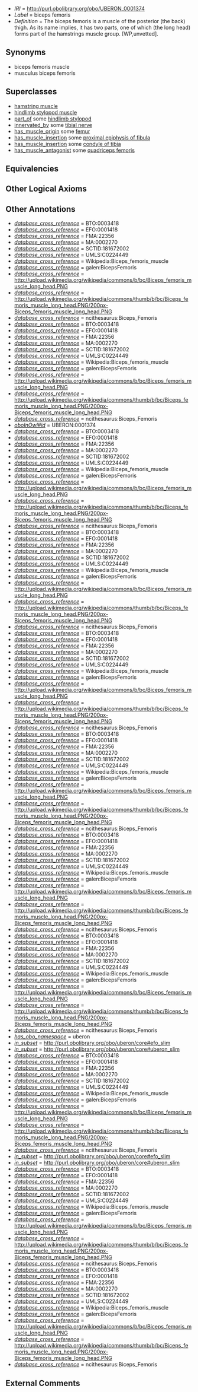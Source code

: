 * *IRI* = http://purl.obolibrary.org/obo/UBERON_0001374
 * *Label* = biceps femoris
 * *Definition* = The biceps femoris is a muscle of the posterior (the back) thigh. As its name implies, it has two parts, one of which (the long head) forms part of the hamstrings muscle group. [WP,unvetted].

## Synonyms

 * biceps femoris muscle
 * musculus biceps femoris

## Superclasses

 * [hamstring muscle](../../UBERON/63/UBERON_0002463.md)
 * [hindlimb stylopod muscle](../../UBERON/52/UBERON_0004252.md)
 * [part_of](../../BFO/50/BFO_0000050.md) some [hindlimb stylopod](../../UBERON/76/UBERON_0000376.md)
 * [innervated_by](../../RO/05/RO_0002005.md) some [tibial nerve](../../UBERON/23/UBERON_0001323.md)
 * [has_muscle_origin](../../RO/72/RO_0002372.md) some [femur](../../UBERON/81/UBERON_0000981.md)
 * [has_muscle_insertion](../../RO/73/RO_0002373.md) some [proximal epiphysis of fibula](../../UBERON/75/UBERON_0008775.md)
 * [has_muscle_insertion](../../RO/73/RO_0002373.md) some [condyle of tibia](../../UBERON/89/UBERON_0009989.md)
 * [has_muscle_antagonist](../../core#has/st/core#has_muscle_antagonist.md) some [quadriceps femoris](../../UBERON/77/UBERON_0001377.md)

## Equivalencies


## Other Logical Axioms


## Other Annotations

 * *[database_cross_reference](../../ef/oboInOwl#hasDbXref.md)* = BTO:0003418
 * *[database_cross_reference](../../ef/oboInOwl#hasDbXref.md)* = EFO:0001418
 * *[database_cross_reference](../../ef/oboInOwl#hasDbXref.md)* = FMA:22356
 * *[database_cross_reference](../../ef/oboInOwl#hasDbXref.md)* = MA:0002270
 * *[database_cross_reference](../../ef/oboInOwl#hasDbXref.md)* = SCTID:181672002
 * *[database_cross_reference](../../ef/oboInOwl#hasDbXref.md)* = UMLS:C0224449
 * *[database_cross_reference](../../ef/oboInOwl#hasDbXref.md)* = Wikipedia:Biceps_femoris_muscle
 * *[database_cross_reference](../../ef/oboInOwl#hasDbXref.md)* = galen:BicepsFemoris
 * *[database_cross_reference](../../ef/oboInOwl#hasDbXref.md)* = http://upload.wikimedia.org/wikipedia/commons/b/bc/Biceps_femoris_muscle_long_head.PNG
 * *[database_cross_reference](../../ef/oboInOwl#hasDbXref.md)* = http://upload.wikimedia.org/wikipedia/commons/thumb/b/bc/Biceps_femoris_muscle_long_head.PNG/200px-Biceps_femoris_muscle_long_head.PNG
 * *[database_cross_reference](../../ef/oboInOwl#hasDbXref.md)* = ncithesaurus:Biceps_Femoris
 * *[database_cross_reference](../../ef/oboInOwl#hasDbXref.md)* = BTO:0003418
 * *[database_cross_reference](../../ef/oboInOwl#hasDbXref.md)* = EFO:0001418
 * *[database_cross_reference](../../ef/oboInOwl#hasDbXref.md)* = FMA:22356
 * *[database_cross_reference](../../ef/oboInOwl#hasDbXref.md)* = MA:0002270
 * *[database_cross_reference](../../ef/oboInOwl#hasDbXref.md)* = SCTID:181672002
 * *[database_cross_reference](../../ef/oboInOwl#hasDbXref.md)* = UMLS:C0224449
 * *[database_cross_reference](../../ef/oboInOwl#hasDbXref.md)* = Wikipedia:Biceps_femoris_muscle
 * *[database_cross_reference](../../ef/oboInOwl#hasDbXref.md)* = galen:BicepsFemoris
 * *[database_cross_reference](../../ef/oboInOwl#hasDbXref.md)* = http://upload.wikimedia.org/wikipedia/commons/b/bc/Biceps_femoris_muscle_long_head.PNG
 * *[database_cross_reference](../../ef/oboInOwl#hasDbXref.md)* = http://upload.wikimedia.org/wikipedia/commons/thumb/b/bc/Biceps_femoris_muscle_long_head.PNG/200px-Biceps_femoris_muscle_long_head.PNG
 * *[database_cross_reference](../../ef/oboInOwl#hasDbXref.md)* = ncithesaurus:Biceps_Femoris
 * *[oboInOwl#id](../../id/oboInOwl#id.md)* = UBERON:0001374
 * *[database_cross_reference](../../ef/oboInOwl#hasDbXref.md)* = BTO:0003418
 * *[database_cross_reference](../../ef/oboInOwl#hasDbXref.md)* = EFO:0001418
 * *[database_cross_reference](../../ef/oboInOwl#hasDbXref.md)* = FMA:22356
 * *[database_cross_reference](../../ef/oboInOwl#hasDbXref.md)* = MA:0002270
 * *[database_cross_reference](../../ef/oboInOwl#hasDbXref.md)* = SCTID:181672002
 * *[database_cross_reference](../../ef/oboInOwl#hasDbXref.md)* = UMLS:C0224449
 * *[database_cross_reference](../../ef/oboInOwl#hasDbXref.md)* = Wikipedia:Biceps_femoris_muscle
 * *[database_cross_reference](../../ef/oboInOwl#hasDbXref.md)* = galen:BicepsFemoris
 * *[database_cross_reference](../../ef/oboInOwl#hasDbXref.md)* = http://upload.wikimedia.org/wikipedia/commons/b/bc/Biceps_femoris_muscle_long_head.PNG
 * *[database_cross_reference](../../ef/oboInOwl#hasDbXref.md)* = http://upload.wikimedia.org/wikipedia/commons/thumb/b/bc/Biceps_femoris_muscle_long_head.PNG/200px-Biceps_femoris_muscle_long_head.PNG
 * *[database_cross_reference](../../ef/oboInOwl#hasDbXref.md)* = ncithesaurus:Biceps_Femoris
 * *[database_cross_reference](../../ef/oboInOwl#hasDbXref.md)* = BTO:0003418
 * *[database_cross_reference](../../ef/oboInOwl#hasDbXref.md)* = EFO:0001418
 * *[database_cross_reference](../../ef/oboInOwl#hasDbXref.md)* = FMA:22356
 * *[database_cross_reference](../../ef/oboInOwl#hasDbXref.md)* = MA:0002270
 * *[database_cross_reference](../../ef/oboInOwl#hasDbXref.md)* = SCTID:181672002
 * *[database_cross_reference](../../ef/oboInOwl#hasDbXref.md)* = UMLS:C0224449
 * *[database_cross_reference](../../ef/oboInOwl#hasDbXref.md)* = Wikipedia:Biceps_femoris_muscle
 * *[database_cross_reference](../../ef/oboInOwl#hasDbXref.md)* = galen:BicepsFemoris
 * *[database_cross_reference](../../ef/oboInOwl#hasDbXref.md)* = http://upload.wikimedia.org/wikipedia/commons/b/bc/Biceps_femoris_muscle_long_head.PNG
 * *[database_cross_reference](../../ef/oboInOwl#hasDbXref.md)* = http://upload.wikimedia.org/wikipedia/commons/thumb/b/bc/Biceps_femoris_muscle_long_head.PNG/200px-Biceps_femoris_muscle_long_head.PNG
 * *[database_cross_reference](../../ef/oboInOwl#hasDbXref.md)* = ncithesaurus:Biceps_Femoris
 * *[database_cross_reference](../../ef/oboInOwl#hasDbXref.md)* = BTO:0003418
 * *[database_cross_reference](../../ef/oboInOwl#hasDbXref.md)* = EFO:0001418
 * *[database_cross_reference](../../ef/oboInOwl#hasDbXref.md)* = FMA:22356
 * *[database_cross_reference](../../ef/oboInOwl#hasDbXref.md)* = MA:0002270
 * *[database_cross_reference](../../ef/oboInOwl#hasDbXref.md)* = SCTID:181672002
 * *[database_cross_reference](../../ef/oboInOwl#hasDbXref.md)* = UMLS:C0224449
 * *[database_cross_reference](../../ef/oboInOwl#hasDbXref.md)* = Wikipedia:Biceps_femoris_muscle
 * *[database_cross_reference](../../ef/oboInOwl#hasDbXref.md)* = galen:BicepsFemoris
 * *[database_cross_reference](../../ef/oboInOwl#hasDbXref.md)* = http://upload.wikimedia.org/wikipedia/commons/b/bc/Biceps_femoris_muscle_long_head.PNG
 * *[database_cross_reference](../../ef/oboInOwl#hasDbXref.md)* = http://upload.wikimedia.org/wikipedia/commons/thumb/b/bc/Biceps_femoris_muscle_long_head.PNG/200px-Biceps_femoris_muscle_long_head.PNG
 * *[database_cross_reference](../../ef/oboInOwl#hasDbXref.md)* = ncithesaurus:Biceps_Femoris
 * *[database_cross_reference](../../ef/oboInOwl#hasDbXref.md)* = BTO:0003418
 * *[database_cross_reference](../../ef/oboInOwl#hasDbXref.md)* = EFO:0001418
 * *[database_cross_reference](../../ef/oboInOwl#hasDbXref.md)* = FMA:22356
 * *[database_cross_reference](../../ef/oboInOwl#hasDbXref.md)* = MA:0002270
 * *[database_cross_reference](../../ef/oboInOwl#hasDbXref.md)* = SCTID:181672002
 * *[database_cross_reference](../../ef/oboInOwl#hasDbXref.md)* = UMLS:C0224449
 * *[database_cross_reference](../../ef/oboInOwl#hasDbXref.md)* = Wikipedia:Biceps_femoris_muscle
 * *[database_cross_reference](../../ef/oboInOwl#hasDbXref.md)* = galen:BicepsFemoris
 * *[database_cross_reference](../../ef/oboInOwl#hasDbXref.md)* = http://upload.wikimedia.org/wikipedia/commons/b/bc/Biceps_femoris_muscle_long_head.PNG
 * *[database_cross_reference](../../ef/oboInOwl#hasDbXref.md)* = http://upload.wikimedia.org/wikipedia/commons/thumb/b/bc/Biceps_femoris_muscle_long_head.PNG/200px-Biceps_femoris_muscle_long_head.PNG
 * *[database_cross_reference](../../ef/oboInOwl#hasDbXref.md)* = ncithesaurus:Biceps_Femoris
 * *[database_cross_reference](../../ef/oboInOwl#hasDbXref.md)* = BTO:0003418
 * *[database_cross_reference](../../ef/oboInOwl#hasDbXref.md)* = EFO:0001418
 * *[database_cross_reference](../../ef/oboInOwl#hasDbXref.md)* = FMA:22356
 * *[database_cross_reference](../../ef/oboInOwl#hasDbXref.md)* = MA:0002270
 * *[database_cross_reference](../../ef/oboInOwl#hasDbXref.md)* = SCTID:181672002
 * *[database_cross_reference](../../ef/oboInOwl#hasDbXref.md)* = UMLS:C0224449
 * *[database_cross_reference](../../ef/oboInOwl#hasDbXref.md)* = Wikipedia:Biceps_femoris_muscle
 * *[database_cross_reference](../../ef/oboInOwl#hasDbXref.md)* = galen:BicepsFemoris
 * *[database_cross_reference](../../ef/oboInOwl#hasDbXref.md)* = http://upload.wikimedia.org/wikipedia/commons/b/bc/Biceps_femoris_muscle_long_head.PNG
 * *[database_cross_reference](../../ef/oboInOwl#hasDbXref.md)* = http://upload.wikimedia.org/wikipedia/commons/thumb/b/bc/Biceps_femoris_muscle_long_head.PNG/200px-Biceps_femoris_muscle_long_head.PNG
 * *[database_cross_reference](../../ef/oboInOwl#hasDbXref.md)* = ncithesaurus:Biceps_Femoris
 * *[database_cross_reference](../../ef/oboInOwl#hasDbXref.md)* = BTO:0003418
 * *[database_cross_reference](../../ef/oboInOwl#hasDbXref.md)* = EFO:0001418
 * *[database_cross_reference](../../ef/oboInOwl#hasDbXref.md)* = FMA:22356
 * *[database_cross_reference](../../ef/oboInOwl#hasDbXref.md)* = MA:0002270
 * *[database_cross_reference](../../ef/oboInOwl#hasDbXref.md)* = SCTID:181672002
 * *[database_cross_reference](../../ef/oboInOwl#hasDbXref.md)* = UMLS:C0224449
 * *[database_cross_reference](../../ef/oboInOwl#hasDbXref.md)* = Wikipedia:Biceps_femoris_muscle
 * *[database_cross_reference](../../ef/oboInOwl#hasDbXref.md)* = galen:BicepsFemoris
 * *[database_cross_reference](../../ef/oboInOwl#hasDbXref.md)* = http://upload.wikimedia.org/wikipedia/commons/b/bc/Biceps_femoris_muscle_long_head.PNG
 * *[database_cross_reference](../../ef/oboInOwl#hasDbXref.md)* = http://upload.wikimedia.org/wikipedia/commons/thumb/b/bc/Biceps_femoris_muscle_long_head.PNG/200px-Biceps_femoris_muscle_long_head.PNG
 * *[database_cross_reference](../../ef/oboInOwl#hasDbXref.md)* = ncithesaurus:Biceps_Femoris
 * *[has_obo_namespace](../../ce/oboInOwl#hasOBONamespace.md)* = uberon
 * *[in_subset](../../et/oboInOwl#inSubset.md)* = http://purl.obolibrary.org/obo/uberon/core#efo_slim
 * *[in_subset](../../et/oboInOwl#inSubset.md)* = http://purl.obolibrary.org/obo/uberon/core#uberon_slim
 * *[database_cross_reference](../../ef/oboInOwl#hasDbXref.md)* = BTO:0003418
 * *[database_cross_reference](../../ef/oboInOwl#hasDbXref.md)* = EFO:0001418
 * *[database_cross_reference](../../ef/oboInOwl#hasDbXref.md)* = FMA:22356
 * *[database_cross_reference](../../ef/oboInOwl#hasDbXref.md)* = MA:0002270
 * *[database_cross_reference](../../ef/oboInOwl#hasDbXref.md)* = SCTID:181672002
 * *[database_cross_reference](../../ef/oboInOwl#hasDbXref.md)* = UMLS:C0224449
 * *[database_cross_reference](../../ef/oboInOwl#hasDbXref.md)* = Wikipedia:Biceps_femoris_muscle
 * *[database_cross_reference](../../ef/oboInOwl#hasDbXref.md)* = galen:BicepsFemoris
 * *[database_cross_reference](../../ef/oboInOwl#hasDbXref.md)* = http://upload.wikimedia.org/wikipedia/commons/b/bc/Biceps_femoris_muscle_long_head.PNG
 * *[database_cross_reference](../../ef/oboInOwl#hasDbXref.md)* = http://upload.wikimedia.org/wikipedia/commons/thumb/b/bc/Biceps_femoris_muscle_long_head.PNG/200px-Biceps_femoris_muscle_long_head.PNG
 * *[database_cross_reference](../../ef/oboInOwl#hasDbXref.md)* = ncithesaurus:Biceps_Femoris
 * *[in_subset](../../et/oboInOwl#inSubset.md)* = http://purl.obolibrary.org/obo/uberon/core#efo_slim
 * *[in_subset](../../et/oboInOwl#inSubset.md)* = http://purl.obolibrary.org/obo/uberon/core#uberon_slim
 * *[database_cross_reference](../../ef/oboInOwl#hasDbXref.md)* = BTO:0003418
 * *[database_cross_reference](../../ef/oboInOwl#hasDbXref.md)* = EFO:0001418
 * *[database_cross_reference](../../ef/oboInOwl#hasDbXref.md)* = FMA:22356
 * *[database_cross_reference](../../ef/oboInOwl#hasDbXref.md)* = MA:0002270
 * *[database_cross_reference](../../ef/oboInOwl#hasDbXref.md)* = SCTID:181672002
 * *[database_cross_reference](../../ef/oboInOwl#hasDbXref.md)* = UMLS:C0224449
 * *[database_cross_reference](../../ef/oboInOwl#hasDbXref.md)* = Wikipedia:Biceps_femoris_muscle
 * *[database_cross_reference](../../ef/oboInOwl#hasDbXref.md)* = galen:BicepsFemoris
 * *[database_cross_reference](../../ef/oboInOwl#hasDbXref.md)* = http://upload.wikimedia.org/wikipedia/commons/b/bc/Biceps_femoris_muscle_long_head.PNG
 * *[database_cross_reference](../../ef/oboInOwl#hasDbXref.md)* = http://upload.wikimedia.org/wikipedia/commons/thumb/b/bc/Biceps_femoris_muscle_long_head.PNG/200px-Biceps_femoris_muscle_long_head.PNG
 * *[database_cross_reference](../../ef/oboInOwl#hasDbXref.md)* = ncithesaurus:Biceps_Femoris
 * *[database_cross_reference](../../ef/oboInOwl#hasDbXref.md)* = BTO:0003418
 * *[database_cross_reference](../../ef/oboInOwl#hasDbXref.md)* = EFO:0001418
 * *[database_cross_reference](../../ef/oboInOwl#hasDbXref.md)* = FMA:22356
 * *[database_cross_reference](../../ef/oboInOwl#hasDbXref.md)* = MA:0002270
 * *[database_cross_reference](../../ef/oboInOwl#hasDbXref.md)* = SCTID:181672002
 * *[database_cross_reference](../../ef/oboInOwl#hasDbXref.md)* = UMLS:C0224449
 * *[database_cross_reference](../../ef/oboInOwl#hasDbXref.md)* = Wikipedia:Biceps_femoris_muscle
 * *[database_cross_reference](../../ef/oboInOwl#hasDbXref.md)* = galen:BicepsFemoris
 * *[database_cross_reference](../../ef/oboInOwl#hasDbXref.md)* = http://upload.wikimedia.org/wikipedia/commons/b/bc/Biceps_femoris_muscle_long_head.PNG
 * *[database_cross_reference](../../ef/oboInOwl#hasDbXref.md)* = http://upload.wikimedia.org/wikipedia/commons/thumb/b/bc/Biceps_femoris_muscle_long_head.PNG/200px-Biceps_femoris_muscle_long_head.PNG
 * *[database_cross_reference](../../ef/oboInOwl#hasDbXref.md)* = ncithesaurus:Biceps_Femoris

## External Comments

